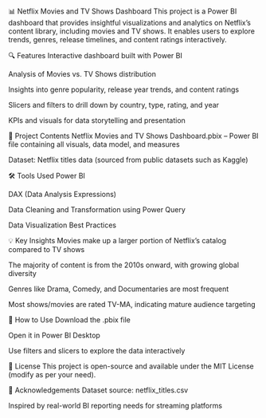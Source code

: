 📊 Netflix Movies and TV Shows Dashboard
This project is a Power BI dashboard that provides insightful visualizations and analytics on Netflix’s content library, including movies and TV shows. It enables users to explore trends, genres, release timelines, and content ratings interactively.

🔍 Features
Interactive dashboard built with Power BI

Analysis of Movies vs. TV Shows distribution

Insights into genre popularity, release year trends, and content ratings

Slicers and filters to drill down by country, type, rating, and year

KPIs and visuals for data storytelling and presentation

📁 Project Contents
Netflix Movies and TV Shows Dashboard.pbix – Power BI file containing all visuals, data model, and measures

Dataset: Netflix titles data (sourced from public datasets such as Kaggle)

🛠 Tools Used
Power BI

DAX (Data Analysis Expressions)

Data Cleaning and Transformation using Power Query

Data Visualization Best Practices

💡 Key Insights
Movies make up a larger portion of Netflix’s catalog compared to TV shows

The majority of content is from the 2010s onward, with growing global diversity

Genres like Drama, Comedy, and Documentaries are most frequent

Most shows/movies are rated TV-MA, indicating mature audience targeting

📌 How to Use
Download the .pbix file

Open it in Power BI Desktop

Use filters and slicers to explore the data interactively

📜 License
This project is open-source and available under the MIT License (modify as per your need).

🙏 Acknowledgements
Dataset source: netflix_titles.csv

Inspired by real-world BI reporting needs for streaming platforms
